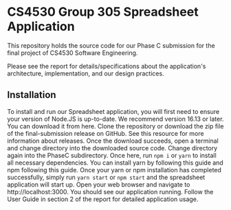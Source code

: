 # CS4530 Group 305 Spreadsheet Application

This repository holds the source code for our Phase C submission for the final project of CS4530 Software Engineering.

Please see the report for details/specifications about the application's architecture, implementation, and our design practices.

## Installation
To install and run our Spreadsheet application, you will first need to ensure your version of Node.JS is up-to-date. We recommend 
version 16.13 or later. You can download it from here. Clone the repository or download the zip file of the final-submission 
release on GitHub. See this resource for more information about releases. Once the download succeeds, open a terminal and change 
directory into the downloaded source code. Change directory again into the PhaseC subdirectory. Once here, run `npm i` or `yarn` to install 
all necessary dependencies. You can install yarn by following this guide and npm following this guide. Once your yarn or npm installation has 
completed successfully, simply run `yarn start` or `npm start` and the spreadsheet application will start up. Open your web browser and 
navigate to http://localhost:3000. You should see our application running. Follow the User Guide in section 2 of the report for detailed application usage.
